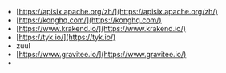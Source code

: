- [https://apisix.apache.org/zh/](https://apisix.apache.org/zh/)
- [https://konghq.com/](https://konghq.com/)
- [https://www.krakend.io/](https://www.krakend.io/)
- [https://tyk.io/](https://tyk.io/)
- zuul
- [https://www.gravitee.io/](https://www.gravitee.io/)
- 
